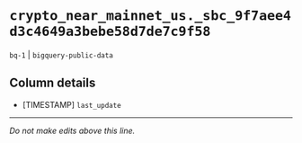 # `crypto_near_mainnet_us._sbc_9f7aee4d3c4649a3bebe58d7de7c9f58`
`bq-1` | `bigquery-public-data`

## Column details
* [TIMESTAMP] `last_update`

-------------------------------------------------------------------------------
*Do not make edits above this line.*

